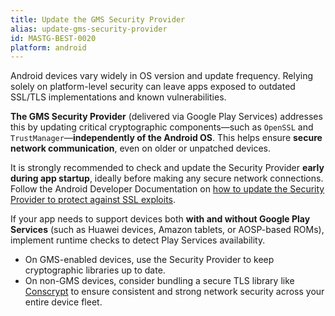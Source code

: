```yaml
---
title: Update the GMS Security Provider
alias: update-gms-security-provider
id: MASTG-BEST-0020
platform: android
---
```


Android devices vary widely in OS version and update frequency. Relying solely on platform-level security can leave apps exposed to outdated SSL/TLS implementations and known vulnerabilities.

**The GMS Security Provider** (delivered via Google Play Services) addresses this by updating critical cryptographic components—such as `OpenSSL` and `TrustManager`—**independently of the Android OS**. This helps ensure **secure network communication**, even on older or unpatched devices.

It is strongly recommended to check and update the Security Provider **early during app startup**, ideally before making any secure network connections. Follow the Android Developer Documentation on [how to update the Security Provider to protect against SSL exploits](https://developer.android.com/privacy-and-security/security-gms-provider "Updating Your Security Provider to Protect Against SSL Exploits").

If your app needs to support devices both **with and without Google Play Services** (such as Huawei devices, Amazon tablets, or AOSP-based ROMs), implement runtime checks to detect Play Services availability.

- On GMS-enabled devices, use the Security Provider to keep cryptographic libraries up to date.
- On non-GMS devices, consider bundling a secure TLS library like [Conscrypt](https://conscrypt.org) to ensure consistent and strong network security across your entire device fleet.
